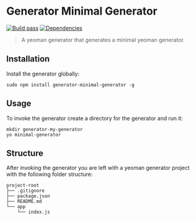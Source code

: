 # Generator Minimal Generator
[![Build pass](https://travis-ci.org/stylesuxx/generator-minimal-generator.svg?branch=master)](https://travis-ci.org/stylesuxx/generator-minimal-generator?branch=master)  [![Dependencies](https://david-dm.org/stylesuxx/generator-minimal-generator.svg)](https://david-dm.org/stylesuxx/generator-minimal-generator)

>A yeoman generator that generates a minimal yeoman generator.

## Installation
Install the generator globally:

    sudo npm install generator-minimal-generator -g

## Usage
To invoke the generator create a directory for the generator and run it:

    mkdir generator-my-generator
    yo minimal-generator

## Structure
After invoking the generator you are left with a yeoman generator project with the following folder structure:

    project-root
    ├── .gitignore
    ├── package.json
    ├── README.md
    └── app
        └── index.js

